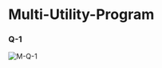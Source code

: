 # Multi-Utility-Program

### Q-1

![M-Q-1](https://github.com/user-attachments/assets/1c8c42d0-8b6c-49fe-b61e-cd2b2028f3ba)
